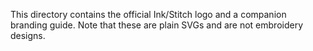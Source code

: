 This directory contains the official Ink/Stitch logo and a companion branding guide.  Note that these are plain SVGs and are not embroidery designs.
